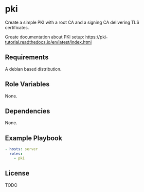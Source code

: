 # pki
Create a simple PKI with a root CA and a signing CA delivering TLS
certificates.

Greate documentation about PKI setup: https://pki-tutorial.readthedocs.io/en/latest/index.html

## Requirements
A debian based distribution.

## Role Variables
None.

## Dependencies
None.

## Example Playbook
```yaml
- hosts: server
  roles:
    - pki
```

## License
TODO
